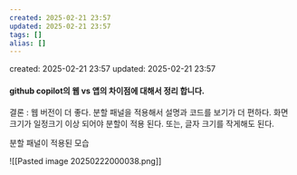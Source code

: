 ```yaml
---
created: 2025-02-21 23:57
updated: 2025-02-21 23:57
tags: []
alias: []
---
```


created: 2025-02-21 23:57
updated: 2025-02-21 23:57

#### github copilot의 웹 vs 앱의 차이점에 대해서 정리 합니다.

결론 : 웹 버전이 더 좋다. 분할 패널을 적용해서 설명과 코드를 보기가 더 편하다.
화면 크기가 일정크기 이상 되어야 분할이 적용 된다.
또는, 글자 크기를 작게해도 된다.


분할 패널이 적용된 모습

![[Pasted image 20250222000038.png]]




